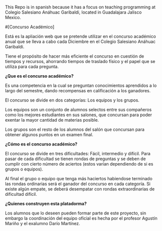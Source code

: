 This Repo is in spanish because it has a focus on teaching programming at Colegio Salesiano Anáhuac Garibaldi, located in Guadalajara Jalisco Mexico.

#[Concurso Académico]

Está es la apliación web que se pretende utilizar en el concurso académico anual que se lleva a cabo cada Diciembre en el Colegio Salesiano Anáhuac Garibaldi.

Tiene el propósito de hacer más eficiente el concurso en cuestión de tiempos y recursos, ahorrando tiempos de traslado físico y el papel que se utiliza para cada pregunta.

**¿Que es el concurso académico?**

Es una competencia en la cual se preguntan conocimientos aprendidos a lo largo del semestre, dando recompensas en calificación a los ganadores.

El concurso se divide en dos categorías: Los equipos y los grupos.

Los equipos son un conjunto de alumnos selectos entre sus compañeros como los mejores estudiantes en sus salones, que concursan para poder exentar la mayor cantidad de materias posible.

Los grupos son el resto de los alumnos del salón que concursan para obtener algunos puntos en un examen final.

**¿Cómo es el concurso académico?**

El concurso se divide en tres dificultades: Fácil, intermedio y difícil. Para pasar de cada dificultad se tienen rondas de preguntas y se deben de cumplir con cierto número de aciertos (estos varían dependiendo de si es grupos o equipos).

Al final el grupo o equipo que tenga más haciertos habiendose terminado las rondas ordinarias será el ganador del concurso en cada categoría. Si existe algún empate, se deberá desempatar con rondas extraordinarias de dificultad difícil.

**¿Quienes construyen esta platadorma?**

Los alumnos que lo deseen pueden formar parte de este proyecto, sin embargo la coordinación del equipo oficial es hecha por el profesor Agustín Mariño y el exalumno Darío Martínez.
